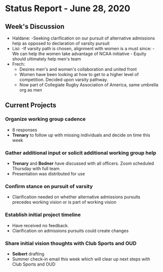 # Status Report - June 28, 2020

## Week's Discussion
- Haldane:
    -Seeking clarification on our pursuit of alternative admissions help as opposed to declaration of varsity pursuit
- Lisi:
    -If varsity path is chosen, alignment with women is a must since:
        - We can help the women take advantage of NCAA initiative
        - Equity should ultimately help men's team
- Frech:
    - Desires men's and women's collaboration and united front
    - Women have been looking at how to get to a higher level of competition. Decided upon varsity pathway.
    - Now part of Collegiate Rugby Association of America, same umbrella org as men

## Current Projects
### Organize working group cadence
- 8 responses
- **Trenary** to follow up with missing individuals and decide on time this week

### Gather additional input or solicit additional working group help
- **Trenary** and **Bodner** have discussed with all officers. Zoom scheduled Thursday with full team
- Presentation was distributed for use

### Confirm stance on pursuit of varsity
- Clarification needed on whether alternative admissions pursuits precedes working vision or is part of working vision

### Establish initial project timeline
- Have received no feedback.
- Clarification on admissions pursuits could create changes

### Share initial vision thoughts with Club Sports and OUD
- **Seibert** drafting
- Summer check-in email this week which will clear up next steps with Club Sports and OUD
